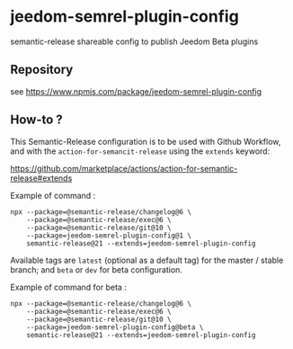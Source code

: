 # jeedom-semrel-plugin-config

semantic-release shareable config to publish Jeedom Beta plugins

## Repository

see https://www.npmjs.com/package/jeedom-semrel-plugin-config 

## How-to ?

This Semantic-Release configuration is to be used with Github Workflow, and
with the `action-for-semancit-release` using the `extends` keyword:

https://github.com/marketplace/actions/action-for-semantic-release#extends

Example of command :
```
npx --package=@semantic-release/changelog@6 \
    --package=@semantic-release/exec@6 \
    --package=@semantic-release/git@10 \
    --package=jeedom-semrel-plugin-config@1 \
    semantic-release@21 --extends=jeedom-semrel-plugin-config
```

Available tags are `latest` (optional as a default tag) for the master / stable branch;
 and `beta` or `dev` for beta configuration.

 Example of command for beta :
 
```
npx --package=@semantic-release/changelog@6 \
    --package=@semantic-release/exec@6 \
    --package=@semantic-release/git@10 \
    --package=jeedom-semrel-plugin-config@beta \
    semantic-release@21 --extends=jeedom-semrel-plugin-config
```
